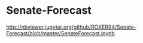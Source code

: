 # Senate-Forecast
http://nbviewer.jupyter.org/github/ROXER94/Senate-Forecast/blob/master/SenateForecast.ipynb
